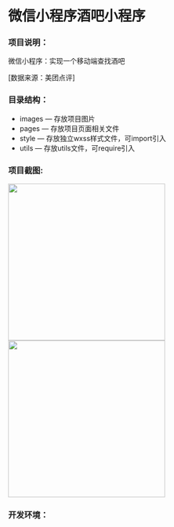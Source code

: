 # 微信小程序酒吧小程序
### 项目说明：
微信小程序：实现一个移动端查找酒吧  

[数据来源：美团点评]

### 目录结构：
- images — 存放项目图片
- pages — 存放项目页面相关文件
- style — 存放独立wxss样式文件，可import引入
- utils — 存放utils文件，可require引入

### 项目截图:
<img src="https://github.com/NoteUI/wechat-miniPrograms/blob/master/screen/index.png" width="320px" style="display:inline;">   
<img src="https://github.com/NoteUI/wechat-miniPrograms/blob/master/screen/user.png" width="320px" style="display:inline;">  

### 开发环境：